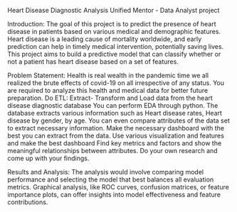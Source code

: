 Heart Disease Diagnostic Analysis
Unified Mentor - Data Analyst project

Introduction:
The goal of this project is to predict the presence of heart disease in patients based on various medical and demographic features. Heart disease is a leading cause of mortality worldwide, and early prediction can help in timely medical intervention, potentially saving lives. This project aims to build a predictive model that can classify whether or not a patient has heart disease based on a set of features.

Problem Statement:
Health is real wealth in the pandemic time we all realized the brute effects of covid-19 on all
irrespective of any status. You are required to analyze this health and medical data for better
future preparation.
Do ETL: Extract- Transform and Load data from the heart disease diagnostic database
You can perform EDA through python. The database extracts various information such as
Heart disease rates, Heart disease by gender, by age.
You can even compare attributes of the data set to extract necessary information. Make the
necessary dashboard with the best you can extract from the data. Use various visualization
and features and make the best dashboard
Find key metrics and factors and show the meaningful relationships between attributes.
Do your own research and come up with your findings.

Results and Analysis:
The analysis would involve comparing model performance and selecting the model that best balances all evaluation metrics. Graphical analysis, like ROC curves, confusion matrices, or feature importance plots, can offer insights into model effectiveness and feature contributions.

